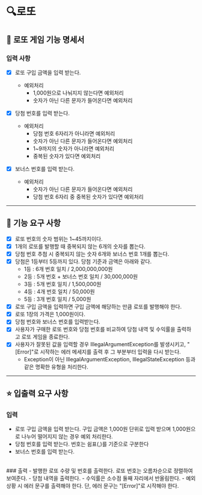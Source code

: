 # 🔍로또

## 📣 로또 게임 기능 명세서

### 입력 사항

- [x] 로또 구입 금액을 입력 받는다.
   - 예외처리
      - 1,000원으로 나눠지지 않는다면 예외처리
      - 숫자가 아닌 다른 문자가 들어온다면 예외처리

- [x] 당첨 번호를 입력 받는다.
   - 예외처리
      - 당첨 번호 6자리가 아니라면 예외처리
      - 숫자가 아닌 다른 문자가 들어온다면 예외처리
      - 1~9까지의 숫자가 아니라면 예외처리
      - 중복된 숫자가 있다면 예외처리

- [x] 보너스 번호를 입력 받는다.
   - 예외처리
      - 숫자가 아닌 다른 문자가 들어온다면 예외처리
      - 당첨 번호 6자리 중 중복된 숫자가 있다면 예외처리

---


## 🚀 기능 요구 사항

- [x] 로또 번호의 숫자 범위는 1~45까지이다.
- [x] 1개의 로또를 발행할 때 중복되지 않는 6개의 숫자를 뽑는다.
- [x] 당첨 번호 추첨 시 중복되지 않는 숫자 6개와 보너스 번호 1개를 뽑는다.
- [x] 당첨은 1등부터 5등까지 있다. 당첨 기준과 금액은 아래와 같다.
   - 1등 : 6개 번호 일치 / 2,000,000,000원
   - 2등 : 5개 번호 + 보너스 번호 일치 / 30,000,000원
   - 3등 : 5개 번호 일치 / 1,500,000원
   - 4등 : 4개 번호 일치 / 50,000원
   - 5등 : 3개 번호 일치 / 5,000원
- [x] 로또 구입 금액을 입력하면 구입 금액에 해당하는 만큼 로또를 발행해야 한다.
- [x] 로또 1장의 가격은 1,000원이다.
- [x] 당첨 번호와 보너스 번호를 입력받는다.
- [x] 사용자가 구매한 로또 번호와 당첨 번호를 비교하여 당첨 내역 및 수익률을 출력하고 로또 게임을 종료한다.
- [x] 사용자가 잘못된 값을 입력할 경우 IllegalArgumentException를 발생시키고, "[Error]"로 시작하는 에러 메세지를 출력 후 그 부분부터 입력을 다시 받는다.
   - Exception이 아닌 IllegalArgumentException, IllegalStateException 등과 같은 명확한 유형을 처리한다.
---

## ⭐ 입출력 요구 사항

### 입력
- 로또 구입 금액을 입력 받는다. 구입 금액은 1,000원 단위로 입력 받으며 1,000원으로 나누어 떨어지지 않는 경우 예외 처리한다.
- 당첨 번호를 입력 받는다. 번호는 쉼표(,)를 기준으로 구분한다
- 보너스 번호를 입력 받는다.
<br>
### 출력
- 발행한 로또 수량 및 번호를 출력한다. 로또 번호는 오름차순으로 정렬하여 보여준다.
- 당첨 내역을 출력한다.
- 수익률은 소수점 둘째 자리에서 반올림한다.
- 예외 상황 시 에러 문구를 출력해야 한다. 단, 에러 문구는 "[Error]"로 시작해야 한다.


